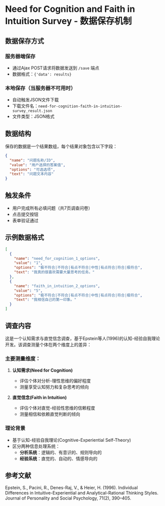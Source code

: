 # Need for Cognition and Faith in Intuition Survey - 数据保存机制

## 数据保存方式

### 服务器端保存
- 通过Ajax POST请求将数据发送到 `/save` 端点
- 数据格式：`{'data': results}`

### 本地保存（当服务器不可用时）
- 自动触发JSON文件下载
- 下载文件名：`need-for-cognition-faith-in-intuition-survey_result.json`
- 文件类型：JSON格式

## 数据结构

保存的数据是一个结果数组，每个结果对象包含以下字段：

```json
{
  "name": "问题名称/ID",
  "value": "用户选择的答案值",
  "options": "可选选项",
  "text": "问题文本内容"
}
```

## 触发条件
- 用户完成所有必填问题（共7页调查问卷）
- 点击提交按钮
- 表单验证通过

## 示例数据格式
```json
[
  {
    "name": "need_for_cognition_1_options",
    "value": "1",
    "options": "极不符合|不符合|有点不符合|中性|有点符合|符合|极符合",
    "text": "我真的很喜欢需要大量思考的任务。"
  },
  {
    "name": "faith_in_intuition_2_options", 
    "value": "5",
    "options": "极不符合|不符合|有点不符合|中性|有点符合|符合|极符合",
    "text": "我相信自己的第一印象。"
  }
]
```

## 调查内容
这是一个认知需求与直觉信念调查，基于Epstein等人(1996)的认知-经验自我理论开发。该调查测量个体在两个维度上的差异：

### 主要测量维度：
1. **认知需求(Need for Cognition)**
   - 评估个体对分析-理性思维的偏好程度
   - 测量享受认知努力和复杂思考的倾向

2. **直觉信念(Faith in Intuition)**  
   - 评估个体对直觉-经验性思维的信赖程度
   - 测量相信和依赖直觉判断的倾向

### 理论背景
- 基于认知-经验自我理论(Cognitive-Experiential Self-Theory)
- 区分两种信息处理系统：
  - **分析系统**：逻辑的、有意识的、规则导向的
  - **经验系统**：直觉的、自动的、情感导向的

## 参考文献
Epstein, S., Pacini, R., Denes-Raj, V., & Heier, H. (1996). Individual Differences in Intuitive-Experiential and Analytical-Rational Thinking Styles. Journal of Personality and Social Psychology, 71(2), 390–405.